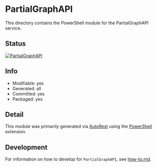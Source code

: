 # PartialGraphAPI
This directory contains the PowerShell module for the PartialGraphAPI service.

## Status
[![PartialGraphAPI](https://img.shields.io/powershellgallery/v/PartialGraphAPI.svg?style=flat-square&label=PartialGraphAPI "PartialGraphAPI")](https://www.powershellgallery.com/packages/PartialGraphAPI/)

## Info
- Modifiable: yes
- Generated: all
- Committed: yes
- Packaged: yes

## Detail
This module was primarily generated via [AutoRest](https://github.com/Azure/autorest) using the [PowerShell](https://github.com/Azure/autorest.powershell) extension.

## Development
For information on how to develop for `PartialGraphAPI`, see [how-to.md](how-to.md).